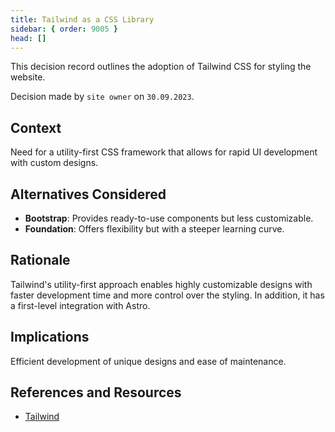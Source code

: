 ```yaml
---
title: Tailwind as a CSS Library
sidebar: { order: 9005 }
head: []
---
```


This decision record outlines the adoption of Tailwind CSS for styling the website.

Decision made by `site owner` on `30.09.2023`.

## Context

Need for a utility-first CSS framework that allows for rapid UI development with custom designs.

## Alternatives Considered

- **Bootstrap**: Provides ready-to-use components but less customizable.
- **Foundation**: Offers flexibility but with a steeper learning curve.

## Rationale

Tailwind's utility-first approach enables highly customizable designs with faster development time and more control over the styling.
In addition, it has a first-level integration with Astro.

## Implications

Efficient development of unique designs and ease of maintenance.

## References and Resources

- [Tailwind](https://tailwindcss.com)
